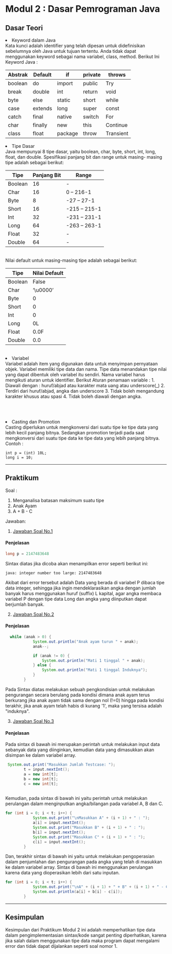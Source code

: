 # Modul 2 : Dasar Pemrograman Java

## Dasar Teori

<li>Keyword dalam Java</li>
  Kata kunci adalah identifier yang telah dipesan untuk 
didefinisikan  sebelumnya  oleh  Java  untuk  tujuan  tertentu.  Anda  tidak 
dapat  menggunakan  keyword  sebagai  nama  variabel,  class,  method. 
Berikut Ini Keyword Java : 
<br>

| Abstrak | Default | if  | private | throws | 
| ----------- | ----------- | ----------- | ----------- |----------- |
| boolean | do | import | public | Try |
| break | double | int | return | void | 
| byte | else | static | short | while | 
| case | extends | long | super | const | 
| catch | final | native | switch | For | 
| char | finally | new | this | Continue |
| class | float | package | throw | Transient |
  
<li>Tipe Dasar</li>
  Java mempunyai 8 tipe dasar, yaitu boolean, char, byte, short, int, 
long, float, dan double. Spesifikasi panjang bit dan range untuk masing- 
masing tipe adalah sebagai berikut:
<br>

| Tipe | Panjang Bit |  Range |
| ----------- | ----------- | ----------- |
| Boolean | 16  | - | 
| Char  | 16 | 0 – 216-1 |
| Byte  | 8 | -27 – 27-1  | 
| Short | 16  | -215 – 215-1  | 
| Int | 32  | -231 – 231-1 |
| Long | 64 | -263 – 263-1 |
| Float | 32 |  -  |
| Double | 64 | - | 

<br>
Nilai default untuk masing-masing tipe adalah sebagai berikut:

| Tipe | Nilai Default |
| ----------- | ----------- |
| Boolean | False | 
| Char | ‘\u0000’ |
| Byte |  0  | 
| Short | 0 | 
| Int | 0 | 
| Long |  0L |
| Float | 0.0F | 
| Double |  0.0 |

<br>

<li>Variabel</li>
  Variabel  adalah  item  yang  digunakan  data  untuk  menyimpan 
pernyataan  objek.  Variabel  memiliki  tipe  data  dan  nama.  Tipe  data menandakan  tipe  nilai  yang  dapat  dibentuk  oleh  variabel  itu  sendiri. 
Nama variabel harus mengikuti aturan untuk identifier. 
Berikut Aturan penamaan variable :
1. Diawali dengan : huruf/abjad atau karakter mata uang atau underscore(_)
2. Terdiri dari huruf/abjad, angka dan underscore
3. Tidak boleh mengandung karakter khusus atau spasi
4. Tidak boleh diawali dengan angka.

<br></br>
  
<li>Casting dan Promotion</li>
  Casting  diperlukan  untuk  mengkonversi  dari  suatu  tipe  ke  tipe 
data yang lebih kecil panjang bitnya. Sedangkan promotion terjadi pada 
saat mengkonversi dari suatu tipe data ke tipe data yang lebih panjang 
bitnya.
<br>
Contoh :

```
int p = (int) 10L;
long i = 10;
```

<hr>

## Praktikum

Soal :
1. Menganalisa batasan maksimum suatu tipe
2. Anak Ayam
3. A + B - C

Jawaban:
1. [Jawaban Soal No.1](https://github.com/womenincode/20104014_Amita-Putry-Prasasti_S1SEA_Pemrograman2/blob/modul2/src/modul2/latihan/BigInteger.java)

#### Penjelasan
```java
long p = 2147483648
```
Sintax diatas jika dicoba akan menampilkan error seperti berikut ini:
```
java: integer number too large: 2147483648
```
Akibat dari error tersebut adalah Data yang berada di variabel P dibaca tipe data integer, sehingga jika ingin mendeklarasikan angka dengan jumlah banyak harus menggunakan huruf (suffix) L kapital, agar angka membaca variabel P dengan tipe data Long dan angka yang diinputkan dapat berjumlah banyak.


2. [Jawaban Soal No.2](https://github.com/womenincode/20104014_Amita-Putry-Prasasti_S1SEA_Pemrograman2/blob/modul2/src/modul2/latihan/AnakAyam.java)

#### Penjelasan
```java
  while (anak > 0) {
            System.out.println("Anak ayam turun " + anak);
            anak--;

            if (anak != 0) {
                System.out.println("Mati 1 tinggal " + anak);
            } else {
                System.out.println("Mati 1 tinggal Induknya");
            }
        }
```
Pada Sintax diatas melakukan sebuah pengkondisian untuk melakukan pengurangan secara berulang pada kondisi dimana anak ayam terus berkurang jika anak ayam tidak sama dengan nol (!=0) hingga pada kondisi terakhir, jika anak ayam telah habis di kurang '1', maka yang tersisa adalah "induknya".


3. [Jawaban Soal No.3](https://github.com/womenincode/20104014_Amita-Putry-Prasasti_S1SEA_Pemrograman2/blob/modul2/src/modul2/latihan/BilanganAbc.java)

#### Penjelasan

Pada sintax di bawah ini merupakan perintah untuk melakukan input data sebanyak data yang diinginkan, kemudian data yang dimasukkan akan disimpan ke dalam variabel array.
```java
 System.out.print("Masukkan Jumlah Testcase: ");
        t = input.nextInt();
        a = new int[t];
        b = new int[t];
        c = new int[t];
        
```
Kemudian, pada sintax di bawah ini yaitu perintah untuk melakukan perulangan dalam menginputkan angka/bilangan pada variabel A, B dan C.
```java
for (int i = 0; i < t; i++) {
            System.out.print("\nMasukkan A" + (i + 1) + " : ");
            a[i] = input.nextInt();
            System.out.print("Masukkan B" + (i + 1) + " : ");
            b[i] = input.nextInt();
            System.out.print("Masukkan C" + (i + 1) + " : ");
            c[i] = input.nextInt();
        }
 ```
 
Dan, terakhir sintax di bawah ini yaitu untuk melakukan pengoperasian dalam penjumlahan dan pengurangan pada angka yang telah di masukkan ke dalam variabel array. Sintax di bawah ini menggunakan perulangan karena data yang dioperasikan lebih dari satu inputan.
```java
for (int i = 0; i < t; i++) {
            System.out.print("\nA" + (i + 1) + " + B" + (i + 1) + " - C" + (i + 1) + " = ");
            System.out.println(a[i] + b[i] - c[i]);
        }
 ```
 
 <hr>
 
 ## Kesimpulan
 
Kesimpulan dari Praktikum Modul 2 ini adalah memperhatikan tipe data dalam pengimplementasian sintax/kode sangat penting diperhatikan, karena jika salah dalam menggunakan tipe data maka program dapat mengalami error dan tidak dapat dijalankan seperti soal nomor 1. 
